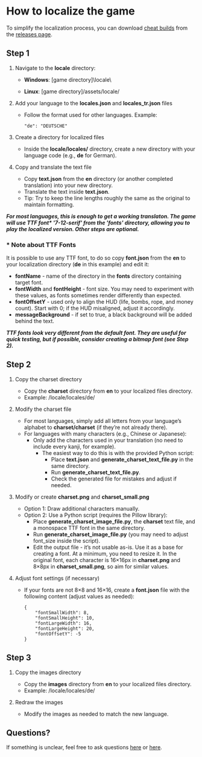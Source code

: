 # How to localize the game

To simplify the localization process, you can download [cheat builds](../CHEAT_BUILDS.md) from the [releases page](https://github.com/yancharkin/SpelunkyClassicHD/releases).

## Step 1

1. Navigate to the **locale** directory:

    * **Windows**: [game directory]\locale\
  
    * **Linux**: [game directory]/assets/locale/

2. Add your language to the **locales.json** and **locales_tr.json** files
    * Follow the format used for other languages. Example:

          "de": "DEUTSCHE"

3. Create a directory for localized files

    * Inside the **locale/locales/** directory, create a new directory with your language code (e.g., **de** for German).

4. Copy and translate the text file

    * Copy **text.json** from the **en** directory (or another completed translation) into your new directory.
    * Translate the text inside **text.json**.
    * Tip: Try to keep the line lengths roughly the same as the original to maintain formatting.

_**For most languages, this is enough to get a working translaton. The game will use TTF font\* '7-12-serif' from the 'fonts' directory, allowing you to play the localized version. Other steps are optional.**_

### * Note about TTF Fonts

It is possible to use any TTF font, to do so copy **font.json** from the **en** to your localization directory (**de** in this example) and edit it:
* **fontName** - name of the directory in the **fonts** directory containing target font.
* **fontWidth** and **fontHeight** - font size. You may need to experiment with these values, as fonts sometimes render differently than expected.
* **fontOffsetY** - used only to align the HUD (life, bombs, rope, and money count). Start with 0; if the HUD misaligned, adjust it accordingly.
* **messageBackground** - if set to true, a black background will be added behind the text.

_**TTF fonts look very different from the default font. They are useful for quick testing, but if possible, consider creating a bitmap font (see Step 2).**_

## Step 2

1. Copy the charset directory
    * Copy the **charset** directory from **en** to your localized files directory.
    * Example: /locale/locales/de/
  
2. Modify the charset file
    * For most languages, simply add all letters from your language’s alphabet to **charset/charset** (if they’re not already there).
    * For languages with many characters (e.g., Chinese or Japanese):
      * Only add the characters used in your translation (no need to include every kanji, for example).
        * The easiest way to do this is with the provided Python script:
          * Place **text.json** and **generate_charset_text_file.py** in the same directory.
          * Run **generate_charset_text_file.py**.
          * Check the generated file for mistakes and adjust if needed.

3. Modify or create **charset.png** and **charset_small.png**
    * Option 1: Draw additional characters manually.
    * Option 2: Use a Python script (requires the Pillow library):
      * Place **generate_charset_image_file.py**, the **charset** text file, and a monospace TTF font in the same directory.
      * Run **generate_charset_image_file.py** (you may need to adjust font_size inside the script).
      * Edit the output file - it’s not usable as-is. Use it as a base for creating a font. At a minimum, you need to resize it. In the original font, each character is 16×16px in **charset.png** and 8×8px in **charset_small.png**, so aim for similar values.

4. Adjust font settings (if necessary)
    * If your fonts are not 8×8 and 16×16, create a **font.json** file with the following content (adjust values as needed):

          {
              "fontSmallWidth": 8,
              "fontSmallHeight": 10,
              "fontLargeWidth": 16,
              "fontLargeHeight": 20,
              "fontOffsetY": -5
          }

## Step 3

1. Copy the images directory
    * Copy the **images** directory from **en** to your localized files directory.
    * Example: /locale/locales/de/

2. Redraw the images
    * Modify the images as needed to match the new language.

## Questions?

If something is unclear, feel free to ask questions [here](https://github.com/yancharkin/SpelunkyClassicHD/discussions/12) or [here](https://itch.io/t/1757542/translation-how-to-localize-the-game).
